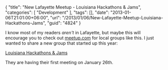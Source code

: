 {
	"title": "New Lafayette Meetup - Louisiana Hackathons & Jams",
	"categories": [
		"Development"
	],
	"tags": [],
	"date": "2013-01-06T21:01:00+06:00",
	"url": "/2013/01/06/New-Lafayette-Meetup-Louisiana-Hackathons-Jams",
	"guid": "4824"
}

I know most of my readers <i>aren't</i> in Lafayette, but maybe this will encourage you to check out <a href="http://www.meetup.com">meetup.com</a> for local groups like this. I just wanted to share a new group that started up this year:

<a href="http://www.meetup.com/Louisiana-Hackathons-Jams">Louisiana Hackathons & Jams</a>

They are having their first meeting on January 26th.
